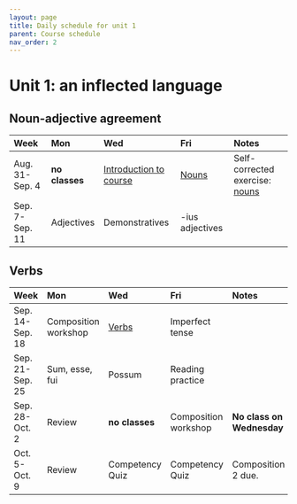 ```yaml
---
layout: page
title: Daily schedule for unit 1
parent: Course schedule
nav_order: 2
---
```



# Unit 1: an inflected language



## Noun-adjective agreement

| Week | Mon     |  Wed     |  Fri     | Notes |
| :------------- | :------------- |:------------- | :-------------| :-------------|
|Aug. 31-Sep. 4 | **no classes** | [Introduction to course](/assignments/intro/)| [Nouns](/assignments/nouns/) |     Self-corrected exercise: [nouns](/assignments/nouns/exercise/) |
|Sep. 7-Sep. 11 | Adjectives | Demonstratives| -ius adjectives |      |


## Verbs

| Week | Mon     |  Wed     |  Fri     | Notes |
| :------------- | :------------- |:------------- | :-------------| :-------------|
|Sep. 14-Sep. 18 | Composition workshop | [Verbs](/assignments/verbs/)| Imperfect tense |      |
|Sep. 21-Sep. 25 | Sum, esse, fui | Possum| Reading practice |      |
|Sep. 28-Oct. 2 | Review | **no classes**| Composition workshop |   **No class on Wednesday**   |
|Oct. 5-Oct. 9 | Review | Competency Quiz| Competency Quiz |     Composition 2 due. |

